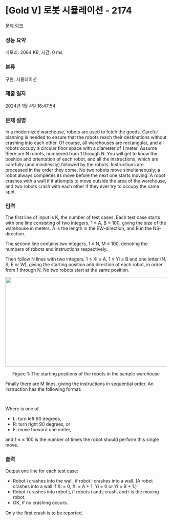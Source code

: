 # [Gold V] 로봇 시뮬레이션 - 2174 

[문제 링크](https://www.acmicpc.net/problem/2174) 

### 성능 요약

메모리: 2064 KB, 시간: 0 ms

### 분류

구현, 시뮬레이션

### 제출 일자

2024년 1월 4일 16:47:54

### 문제 설명

<p>In a modernized warehouse, robots are used to fetch the goods. Careful planning is needed to ensure that the robots reach their destinations without crashing into each other. Of course, all warehouses are rectangular, and all robots occupy a circular floor space with a diameter of 1 meter. Assume there are N robots, numbered from 1 through N. You will get to know the position and orientation of each robot, and all the instructions, which are carefully (and mindlessly) followed by the robots. Instructions are processed in the order they come. No two robots move simultaneously; a robot always completes its move before the next one starts moving. A robot crashes with a wall if it attempts to move outside the area of the warehouse, and two robots crash with each other if they ever try to occupy the same spot.</p>

### 입력 

 <p>The first line of input is K, the number of test cases. Each test case starts with one line consisting of two integers, 1 ≤ A, B ≤ 100, giving the size of the warehouse in meters. A is the length in the EW-direction, and B in the NS-direction.</p>

<p>The second line contains two integers, 1 ≤ N, M ≤ 100, denoting the numbers of robots and instructions respectively.</p>

<p>Then follow N lines with two integers, 1 ≤ Xi ≤ A, 1 ≤ Yi ≤ B and one letter (N, S, E or W), giving the starting position and direction of each robot, in order from 1 through N. No two robots start at the same position.</p>

<p style="text-align: center;"><img alt="" src="https://onlinejudgeimages.s3-ap-northeast-1.amazonaws.com/upload/201008/robot.PNG" style="height:279px; opacity:0.9; width:516px"></p>

<p style="text-align: center;">Figure 1: The starting positions of the robots in the sample warehouse</p>

<p>Finally there are M lines, giving the instructions in sequential order. An instruction has the following format:</p>

<pre><robot #> <action> <repeat></pre>

<p>Where <action> is one of</p>

<ul>
	<li>L: turn left 90 degrees,</li>
	<li>R: turn right 90 degrees, or</li>
	<li>F: move forward one meter,</li>
</ul>

<p>and 1 ≤ <repeat> ≤ 100 is the number of times the robot should perform this single move.</p>

### 출력 

 <p>Output one line for each test case:</p>

<ul>
	<li>Robot i crashes into the wall, if robot i crashes into a wall. (A robot crashes into a wall if Xi = 0, Xi = A + 1, Yi = 0 or Yi = B + 1.)</li>
	<li>Robot i crashes into robot j, if robots i and j crash, and i is the moving robot.</li>
	<li>OK, if no crashing occurs.</li>
</ul>

<p>Only the ﬁrst crash is to be reported.</p>

